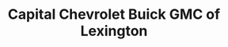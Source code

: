 ---
title: "Capital Chevrolet Buick GMC of Lexington"
url: /lexington/capital-chevrolet-buick-gmc-of-lexington/
shop: Autohaus
---